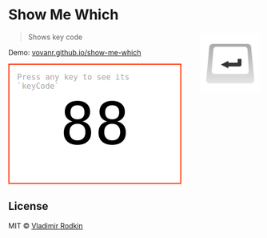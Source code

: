 # Show Me Which

<img align="right" width="120" height="120"
     src="./logo.svg" alt="Show Me Which logo">

> Shows key code

Demo: [vovanr.github.io/show-me-which][demo]

![](preview.png)

## License
MIT © [Vladimir Rodkin](https://github.com/VovanR)

[demo]: https://vovanr.github.io/show-me-which
